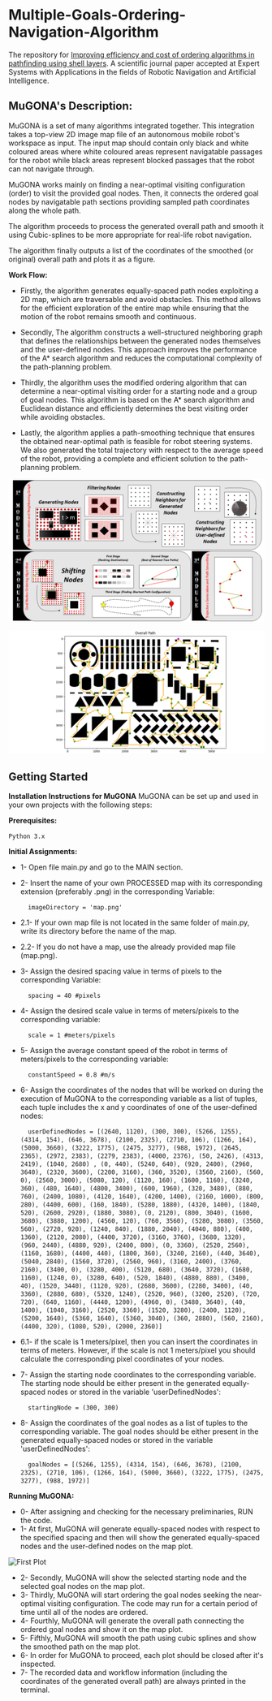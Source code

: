 # Multiple-Goals-Ordering-Navigation-Algorithm
The repository for [Improving efficiency and cost of ordering algorithms in pathfinding using shell layers](https://www.sciencedirect.com/science/article/abs/pii/S0957417423024508). A scientific journal paper accepted at Expert Systems with Applications in the fields of Robotic Navigation and Artificial Intelligence. 


## MuGONA's Description:


MuGONA is a set of many algorithms integrated together. This integration takes a top-view 2D image map file of an autonomous mobile robot's workspace as input. The input map should contain only black and white coloured areas where white coloured areas represent navigatable passages for the robot while black areas represent blocked passages that the robot can not navigate through.


MuGONA works mainly on finding a near-optimal visiting configuration (order) to visit the provided goal nodes. Then, it connects the ordered goal nodes by navigatable path sections providing sampled path coordinates along the whole path.


The algorithm proceeds to process the generated overall path and smooth it using Cubic-splines to be more appropriate for real-life robot navigation.


The algorithm finally outputs a list of the coordinates of the smoothed (or original) overall path and plots it as a figure.



__Work Flow:__


- Firstly, the algorithm generates equally-spaced path nodes exploiting a 2D map, which are traversable and avoid obstacles. This method allows for the efficient exploration of the entire map while ensuring that the motion of the robot remains smooth and continuous.


- Secondly, The algorithm constructs a well-structured neighboring graph that defines the relationships between the generated nodes themselves and the user-defined nodes. This approach improves the performance of the A* search algorithm and reduces the computational complexity of the path-planning problem.


- Thirdly, the algorithm uses the modified ordering algorithm that can determine a near-optimal visiting order for a starting node and a group of goal nodes. This algorithm is based on the A* search algorithm and Euclidean distance and efficiently determines the best visiting order while avoiding obstacles.


- Lastly, the algorithm applies a path-smoothing technique that ensures the obtained near-optimal path is feasible for robot steering systems. We also generated the total trajectory with respect to the average speed of the robot, providing a complete and efficient solution to the path-planning problem.


![MuGONA's Modules](https://github.com/abdullah1aloush1/MuGONA/blob/main/MuGONA's%20Modules.png)



![MuGONA's Ordering Algorithms](https://github.com/abdullah1aloush1/MuGONA/blob/main/GeneratedOverallPathFarOfObstacles.png)


## Getting Started

__Installation Instructions for MuGONA__
MuGONA can be set up and used in your own projects with the following steps:

__Prerequisites:__

    Python 3.x
    
    
__Initial Assignments:__



- 1- Open file main.py and go to the MAIN section.
- 2- Insert the name of your own PROCESSED map with its corresponding extension (preferably .png) in the corresponding Variable:

        imageDirectory = 'map.png'

- 2.1- If your own map file is not located in the same folder of main.py, write its directory before the name of the map.
- 2.2- If you do not have a map, use the already provided map file (map.png).
- 3- Assign the desired spacing value in terms of pixels to the corresponding Variable:

        spacing = 40 #pixels

- 4- Assign the desired scale value in terms of meters/pixels to the corresponding variable:

        scale = 1 #meters/pixels

- 5- Assign the average constant speed of the robot in terms of meters/pixels to the corresponding variable:

        constantSpeed = 0.8 #m/s

- 6- Assign the coordinates of the nodes that will be worked on during the execution of MuGONA to the corresponding variable  as a list of tuples, each tuple includes the x and y coordinates of one of the user-defined nodes:

        userDefinedNodes = [(2640, 1120), (300, 300), (5266, 1255), (4314, 154), (646, 3678), (2100, 2325), (2710, 106), (1266, 164), (5000, 3660), (3222, 1775), (2475, 3277), (988, 1972), (2645, 2365), (2972, 2383), (2279, 2383), (4000, 2376), (50, 2426), (4313, 2419), (1040, 2680) , (0, 440), (5240, 640), (920, 2400), (2960, 3640), (2320, 3600), (2200, 3160), (360, 3520), (3560, 2160), (560, 0), (2560, 3000), (5080, 120), (1120, 160), (1600, 1160), (3240, 360), (480, 1640), (4800, 3400), (600, 1960), (320, 3480), (880, 760), (2400, 1080), (4120, 1640), (4200, 1400), (2160, 1000), (800, 280), (4400, 600), (160, 1840), (5280, 1880), (4320, 1400), (1840, 520), (2600, 2920), (1880, 3080), (0, 2120), (800, 3040), (1600, 3680), (3880, 1200), (4560, 120), (760, 3560), (5280, 3080), (3560, 560), (2720, 920), (1240, 840), (1880, 2040), (4040, 880), (400, 1360), (2120, 2080), (4400, 3720), (3160, 3760), (3680, 1320), (960, 2440), (4880, 920), (2400, 800), (0, 3360), (2520, 2560), (1160, 1680), (4400, 440), (1800, 360), (3240, 2160), (440, 3640), (5040, 2840), (1560, 3720), (2560, 960), (3160, 2400), (3760, 2160), (3400, 0), (3280, 400), (5120, 680), (3640, 3720), (1680, 1160), (1240, 0), (3280, 640), (520, 1840), (4880, 880), (3400, 40), (1520, 3440), (1120, 920), (2680, 3600), (2280, 3400), (40, 3360), (2880, 680), (5320, 1240), (2520, 960), (3200, 2520), (720, 720), (640, 1160), (4440, 1200), (4960, 0), (3480, 3640), (40, 1400), (1040, 3160), (2520, 3360), (1520, 3280), (2400, 1120), (5200, 1640), (5360, 1640), (5360, 3040), (360, 2880), (560, 2160), (4400, 320), (1080, 520), (2000, 2360)]

- 6.1- if the scale is 1 meters/pixel, then you can insert the coordinates in terms of meters. However, if the scale is not 1 meters/pixel you should calculate the corresponding pixel coordinates of your nodes.
- 7- Assign the starting node coordinates to the corresponding variable. The starting node should be either present in the generated equally-spaced nodes or stored in the variable 'userDefinedNodes':

        startingNode = (300, 300)

- 8- Assign the coordinates of the goal nodes as a list of tuples to the corresponding variable. The goal nodes should be either present in the generated equally-spaced nodes or stored in the variable 'userDefinedNodes':

        goalNodes = [(5266, 1255), (4314, 154), (646, 3678), (2100, 2325), (2710, 106), (1266, 164), (5000, 3660), (3222, 1775), (2475, 3277), (988, 1972)]


__Running MuGONA:__



- 0- After assigning and checking for the necessary preliminaries, RUN the code.
- 1- At first, MuGONA will generate equally-spaced nodes with respect to the specified spacing and then will show the generated equally-spaced nodes and the user-defined nodes on the map plot.

![First Plot](https://drive.google.com/file/d/1mQSbQ82_I8FLk-sYD6Yn2jK49_OjUSdA/view?usp=sharing)

- 2- Secondly, MuGONA will show the selected starting node and the selected goal nodes on the map plot.
- 3- Thirdly, MuGONA will start ordering the goal nodes seeking the near-optimal visiting configuration. The code may run for a certain period of time until all of the nodes are ordered.
- 4- Fourthly, MuGONA will generate the overall path connecting the ordered goal nodes and show it on the map plot.
- 5- Fifthly, MuGONA will smooth the path using cubic splines and show the smoothed path on the map plot.
- 6- In order for MuGONA to proceed, each plot should be closed after it's inspected.
- 7- The recorded data and workflow information (including the coordinates of the generated overall path) are always printed in the terminal.
